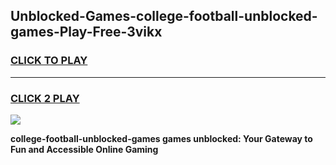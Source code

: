 
## Unblocked-Games-college-football-unblocked-games-Play-Free-3vikx
<h3>
<a href="https://premium76.site?title=college-football-unblocked-games&ref=10A">CLICK TO PLAY</a></h3>
<hr>

<h3>
<a href="https://premium76.site?title=college-football-unblocked-games&ref=10A">CLICK 2 PLAY</a>
  
</h3>

<a href="https://premium76.site?title=college-football-unblocked-games&ref=10A"><img src="https://clearcache.store/games.png"></a>


**college-football-unblocked-games games unblocked: Your Gateway to Fun and Accessible Online Gaming**
